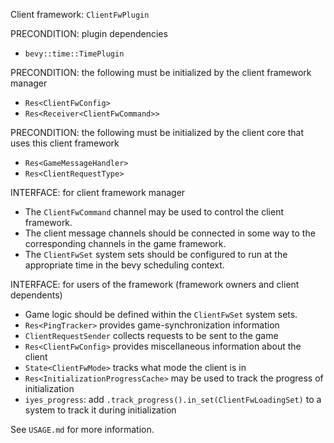 Client framework: `ClientFwPlugin`

PRECONDITION: plugin dependencies
- `bevy::time::TimePlugin`

PRECONDITION: the following must be initialized by the client framework manager
- `Res<ClientFwConfig>`
- `Res<Receiver<ClientFwCommand>>`

PRECONDITION: the following must be initialized by the client core that uses this client framework
- `Res<GameMessageHandler>`
- `Res<ClientRequestType>`

INTERFACE: for client framework manager
- The `ClientFwCommand` channel may be used to control the client framework.
- The client message channels should be connected in some way to the corresponding channels in the game framework.
- The `ClientFwSet` system sets should be configured to run at the appropriate time in the bevy scheduling context.

INTERFACE: for users of the framework (framework owners and client dependents)
- Game logic should be defined within the `ClientFwSet` system sets.
- `Res<PingTracker>` provides game-synchronization information
- `ClientRequestSender` collects requests to be sent to the game
- `Res<ClientFwConfig>` provides miscellaneous information about the client
- `State<ClientFwMode>` tracks what mode the client is in
- `Res<InitializationProgressCache>` may be used to track the progress of initialization
- `iyes_progress`: add `.track_progress().in_set(ClientFwLoadingSet)` to a system to track it during initialization

See `USAGE.md` for more information.
